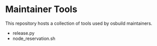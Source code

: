 Maintainer Tools
=======

This repository hosts a collection of tools used by osbuild maintainers.

 - release.py
 - node_reservation.sh